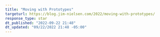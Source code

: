 ```yaml
---
title: "Moving with Prototypes"
targeturl: https://blog.jim-nielsen.com/2022/moving-with-prototypes/ 
response_type: star
dt_published: "2022-09-22 21:48"
dt_updated: "09/22/2022 21:48 -05:00"
---
```

